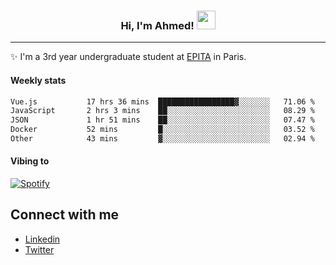 <!-- Heading -->
<h3 align="center"> Hi, I'm Ahmed! <img src = "https://raw.githubusercontent.com/MartinHeinz/MartinHeinz/master/wave.gif" width = 30px></h3>

<!-- About section -->
---
✨ I'm a 3rd year undergraduate student at <a href="https://www.epita.fr/en/">EPITA</a> in Paris.

<h4 align ="left"> Weekly stats </h4>

<!--START_SECTION:waka-->

```txt
Vue.js           17 hrs 36 mins  █████████████████▓░░░░░░░   71.06 %
JavaScript       2 hrs 3 mins    ██░░░░░░░░░░░░░░░░░░░░░░░   08.29 %
JSON             1 hr 51 mins    ██░░░░░░░░░░░░░░░░░░░░░░░   07.47 %
Docker           52 mins         █░░░░░░░░░░░░░░░░░░░░░░░░   03.52 %
Other            43 mins         ▓░░░░░░░░░░░░░░░░░░░░░░░░   02.94 %
```

<!--END_SECTION:waka-->

<!-- [![Ahmed's GitHub stats](https://github-readme-stats.vercel.app/api?username=ahmedhassayoune)](https://github.com/anuraghazra/github-readme-stats) -->

<h4 align ="left">Vibing to</h4>

[![Spotify](https://novatorem-ten-lyart.vercel.app/api/spotify)](https://open.spotify.com/user/31knevkvll66tzc3gqtoi6ngjbre)

<!-- Connect section -->

## Connect with me
  * <a href="https://www.linkedin.com/in/ahmed-hassayoune">Linkedin</a>
  * <a href="https://twitter.com/Ahmedhassaaa">Twitter</a>

<!-- Connect section: END -->
